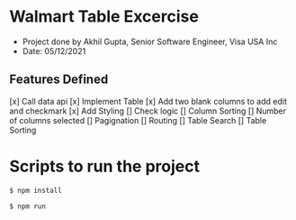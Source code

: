 # Walmart Table Excercise

-   Project done by Akhil Gupta, Senior Software Engineer, Visa USA Inc
-   Date: 05/12/2021

## Features Defined

[x] Call data api
[x] Implement Table
[x] Add two blank columns to add edit and checkmark
[x] Add Styling
[] Check logic
[] Column Sorting
[] Number of columns selected
[] Pagignation
[] Routing
[] Table Search
[] Table Sorting

# Scripts to run the project

`$ npm install`

`$ npm run`
